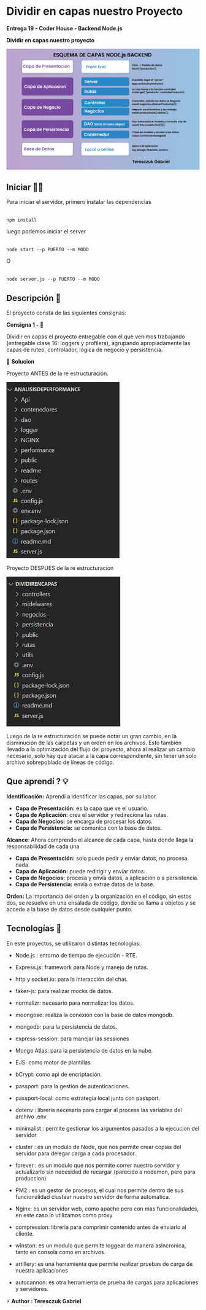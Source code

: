 ﻿
  

# Dividir en capas nuestro Proyecto

  

  

  

**Entrega 19 - Coder House - Backend Node.js**

  

  

  

**Dividir en capas nuestro proyecto**

  

  

  

  

![Preview](./utils/readme/capas_gabriel.jpg)

  

  

  

  

## Iniciar 🐱‍🏍

  

  

  

Para iniciar el servidor, primero instalar las dependencias

  

  

```

npm install

```

  

  

  

luego podemos iniciar el server

  

  

  

```

node start --p PUERTO --m MODO

```

  

  

O

  

  

```

node server.js --p PUERTO --m MODO

```

  

  

  

## Descripción 📑

  

  

  

El proyecto consta de las siguientes consignas:

  

**Consigna 1 - 📣**


Dividir en capas el proyecto entregable con el que venimos trabajando (entregable clase 16: loggers y profilers), agrupando apropiadamente las capas de ruteo, controlador, lógica de negocio y persistencia.
  

🎯 **Solucion**

Proyecto ANTES de la re estructuración.

![01](./utils/readme/01.jpg)

Proyecto DESPUES de la re estructuracion

![02](./utils/readme/02.jpg)

Luego de la re estructuración se puede notar un gran cambio, en la disminución de las carpetas y un orden en los archivos.
Esto también llevado a la optimización del flujo del proyecto, ahora al realizar un cambio necesario, solo hay que atacar a la capa correspondiente, sin tener un solo archivo sobrepoblado de líneas de código.

## Que aprendí ? 💡

  
**Identificación:**
Aprendí a identificar las capas, por su labor. 
- **Capa de Presentación:** es la capa que ve el usuario.
- **Capa de Aplicación:** crea el servidor y redireciona las rutas.
- **Capa de Negocios:** se encarga de procesar los datos.
- **Capa de Persistencia:** se comunica con la base de datos.

**Alcance**:
Ahora comprendo el alcance de cada capa, hasta donde llega la responsabilidad de cada una
- **Capa de Presentación:** solo puede pedir y enviar datos, no procesa nada.
- **Capa de Aplicación:** puede redirigir y enviar datos.
- **Capa de Negocios:** procesa y envía datos, a aplicación o a persistencia.
- **Capa de Persistencia:** envía o extrae datos de la base.

**Orden:**
La importancia del orden y la organización en el código, sin estos dos, se resuelve en una ensalada de código, donde se llama a objetos y se accede a la base de datos desde cualquier punto.

  


## Tecnologías 💾

  
  
  
  
  

En este proyectos, se utilizaron distintas tecnologías:

  

  

  

  

- Node.js : entorno de tiempo de ejecución - RTE.

  

  

  

- Express.js: framework para Node y manejo de rutas.

  

  

  

- http y socket.io: para la interacción del chat.

  

  

  

- faker-js: para realizar mocks de datos.

  

  

  

- normalizr: necesario para normalizar los datos.

  

  

  

- moongose: realiza la conexión con la base de datos mongodb.

  

  

  

- mongodb: para la persistencia de datos.

  

  

  

- express-session: para manejar las sessiones

  

  

  

- Mongo Atlas: para la persistencia de datos en la nube.

  

- EJS: como motor de plantillas.

  

- bCrypt: como api de encriptación.

  

- passport: para la gestión de autenticaciones.

  

- passport-local: como estrategia local junto con passport.

  

- dotenv : libreria necesaria para cargar al process las variables del archivo .env

  

- minimalist : permite gestionar los argumentos pasados a la ejecucion del servidor

-  cluster : es un modulo de Node, que nos permite crear copias del servidor para delegar carga a cada procesador.

-  forever : es un modulo que nos permite correr nuestro servidor y actualizarlo sin necesidad de recargar (parecido a nodemon, pero para produccion)

-  PM2 : es un gestor de procesos, el cual nos permite dentro de sus funcionalidad clustear nuestro servidor de forma automatica.

-  Nginx: es un servidor web, como apache pero con mas funcionalidades, en este caso lo utilizamos como proxy

  - compression: libreria para comprimir contenido antes de enviarlo al cliente.
  - winston: es un modulo que permite loggear de manera asincronica, tanto en consola como en archivos.
  - artillery: es una herramienta que permite realizar pruebas de carga de nuestra aplicaciones
  - autocannon: es otra herramienta de prueba de cargas para aplicaciones y servidores.
  

  

  




⚡ **Author : Teresczuk Gabriel**